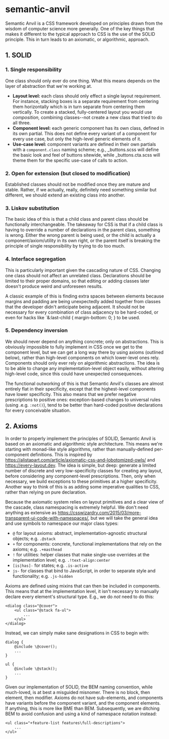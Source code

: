 # semantic-anvil

Semantic Anvil is a CSS framework developed on principles drawn from the wisdom of computer science more generally. One of the key things that makes it different to the typical approach to CSS is the use of the SOLID principle. This in turn leads to an axiomatic, or algorithmic, approach.

## 1. SOLID

### 1. Single responsibility

One class should only ever do one thing. What this means depends on the layer of abstraction that we're working at. 

* **Layout level:** each class should only effect a single layout requirement. For instance, stacking boxes is a separate requirement from centering them horizontally which is in turn separate from centering them vertically. To create a stacked, fully-centered layout you would use _composition,_ combining classes--not create a new class that tried to do all three.
* **Component level:** each generic component has its own class, defined in its own partial. This does not define every variant of a component for every use case, but only the high-level generic elements of it.
* **Use-case level:** component variants are defined in their own partials with a `component.class` naming scheme; e.g., _buttons.scss will define the basic look and feel of buttons sitewide, while _buttons.cta.scss will theme them for the specific use-case of calls to action.

### 2. Open for extension (but closed to modification)

Established classes should not be modified once they are mature and stable. Rather, if we actually, really, definitely need something similar but different, we should extend an existing class into another.

### 3. Liskov substitution

The basic idea of this is that a child class and parent class should be functionally interchangeable. The takeaway for CSS is that if a child class is having to override a number of declarations in the parent class, something is wrong. Either the wrong parent is being used, or the child is actually a component/axiom/utility in its own right, or the parent itself is breaking the principle of single responsibility by trying to do too much.

### 4. Interface segregation

This is particularly important given the cascading nature of CSS. Changing one class should not affect an unrelated class. Declarations should be limited to their proper domains, so that editing or adding classes later doesn't produce weird and unforeseen results.

A classic example of this is finding extra spaces between elements because margins and padding are being unexpectedly added together from classes that the developer didn't anticipate being adjacent. It should not be necessary for every combination of class adjacency to be hard-coded, or even for hacks like `&:last-child { margin-bottom: 0; } to be used.

### 5. Dependency inversion

We should never depend on anything concrete; only on abstractions. This is obviously impossible to fully implement in CSS once we get to the component level, but we can get a long way there by using axioms (outlined below), rather than high-level components on which lower-level ones rely. Components should only ever rely on algorithmic abstractions. The idea is to be able to change any implementation-level object easily, without altering high-level code, since this could have unexpected consequences.

The functional outworking of this is that Semantic Anvil's classes are almost entirely flat in their specificity, except that the highest-level components have lower specificity. This also means that we prefer negative prescriptions to positive ones: exception-based changes to universal rules (using .e.g. `:not()`), tend to be better than hard-coded positive declarations for every conceivable situation.

## 2. Axioms

In order to properly implement the principles of SOLID, Semantic Anvil is based on an axiomatic and algorithmic style architecture. This means we're starting with monad-like style algorithms, rather than manually-defined per-component definitions. This is inspired by https://alistapart.com/article/axiomatic-css-and-lobotomized-owls/ and https://every-layout.dev. The idea is simple, but deep: generate a limited number of discrete and very low-specificity classes for creating any layout, before considering any component-level prescriptions. Then, only when necessary, we build exceptions to these primitives at a higher specificity. Another way to think of this is as adding some imperative qualities to CSS, rather than relying on pure declaration.

Because the axiomatic system relies on layout primitives and a clear view of the cascade, class namespacing is extremely helpful. We don't need anything as extensive as https://csswizardry.com/2015/03/more-transparent-ui-code-with-namespaces/, but we will take the general idea and use symbols to namespace our major class types:

 - `@` for layout axioms: abstract, implementation-agnostic structural objects; e.g. `.@stack`
 - `+` for components: concrete, functional implementations that rely on the axioms; e.g. `.+masthead`
 - `!` for utilities: helper classes that make single-use overrides at the implementation level; e.g. `.!text-align:center`
 - `[is|has]-` for states; e.g. `.is-active`
 - `js-` for classes that bind to JavaScript, in order to separate style and functionality; e.g. `.js-hidden`

Axioms are defined using mixins that can then be included in components. This means that at the implementation level, it isn't necessary to manually declare every element's structural type. E.g., we do _not_ need to do this:
```
<dialog class="@cover">
	<ul class="@stack fa-ul">
		...
	</ul>
</dialog>
```
Instead, we can simply make sane designations in CSS to begin with:
```
dialog {
	@include \@cover(); 
	...
}

ul {
	@include \@stack();
	...
}
```
Given our implementation of SOLID, the BEM naming convention, while much-loved, is at best a misguided misnomer. There is no block, then element, then modifier. Axioms do not have sub-elements, and components have variants before the component variant, and the component elements. If anything, this is more like BME than BEM. Subsequently, we are ditching BEM to avoid confusion and using a kind of namespace notation instead:
```
<ul class="+feature-list features\full-descriptions">
	...
</ul>
```
